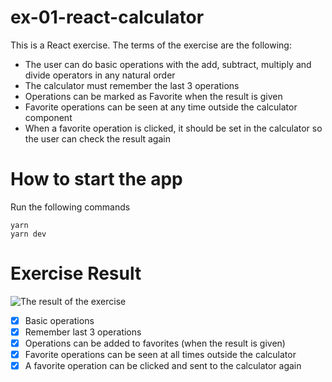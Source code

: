 # ex-01-react-calculator
This is a React exercise. The terms of the exercise are the following:
- The user can do basic operations with the add, subtract, multiply and divide operators in any natural order
- The calculator must remember the last 3 operations
- Operations can be marked as Favorite when the result is given
- Favorite operations can be seen at any time outside the calculator component
- When a favorite operation is clicked, it should be set in the calculator so the user can check the result again

# How to start the app
Run the following commands
```shell
yarn
yarn dev
```

# Exercise Result
![The result of the exercise](https://i.imgur.com/DxYqfqx.png)

- [x] Basic operations
- [x] Remember last 3 operations
- [x] Operations can be added to favorites (when the result is given)
- [x] Favorite operations can be seen at all times outside the calculator
- [x] A favorite operation can be clicked and sent to the calculator again